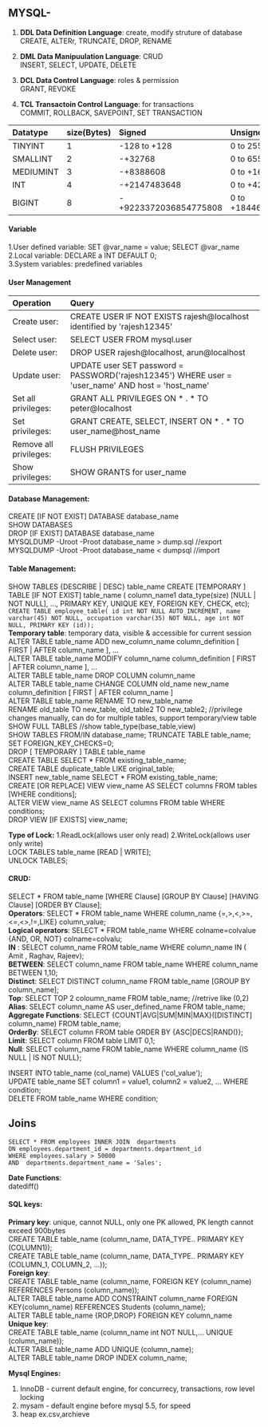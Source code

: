 ## MYSQL- 
 
1. **DDL Data Definition Language**: create, modify struture of database  
CREATE, ALTERr, TRUNCATE, DROP, RENAME  

2. **DML Data Manipuulation Language**: CRUD  
INSERT, SELECT, UPDATE, DELETE   
	
3. **DCL Data Control Language**: roles & permission  
GRANT,  REVOKE    

4. **TCL Transactoin Control Language**: for transactions  
COMMIT, ROLLBACK, SAVEPOINT, SET TRANSACTION  


| Datatype        | size(Bytes)           | Signed  | Unsigned  |
|:------------- |:-------------|:-----|:-----|
| TINYINT      | 1 | -128 to +128 |0 to 255 |
| SMALLINT      | 2      | -+32768 | 0 to 65535 |
| MEDIUMINT | 3      | -+8388608 | 0 to +16777215 |
| INT      | 4 | -+2147483648 | 0 to +4294967295 |
| BIGINT      | 8 | -+9223372036854775808 | 0 to +18446744073709551615 |

#### Variable  
1.User defined variable: SET @var_name = value;  SELECT @var_name  
2.Local variable: DECLARE a INT DEFAULT 0;   
3.System variables: predefined variables

#### User Management 


| Operation | Query |
|:------------- |:-------------|
|Create user:| CREATE USER IF NOT EXISTS rajesh@localhost identified by 'rajesh12345'  |
|Select user:|  SELECT USER FROM mysql.user | 
|Delete user:| DROP USER rajesh@localhost, arun@localhost | 
|Update user:| UPDATE user SET password = PASSWORD('rajesh12345') WHERE user = 'user_name' AND host = 'host_name' | 
|Set all privileges:| GRANT ALL PRIVILEGES ON * . * TO peter@localhost | 
|Set privileges:| GRANT CREATE, SELECT, INSERT ON * . * TO user_name@host_name | 
|Remove all privileges:| FLUSH PRIVILEGES | 
|Show privileges:| SHOW GRANTS for user_name |  
   
#### Database Management:  
CREATE [IF NOT EXIST] DATABASE database_name  
SHOW DATABASES  
DROP [IF EXIST] DATABASE database_name  
MYSQLDUMP -Uroot -Proot database_name > dump.sql  //export   
MYSQLDUMP -Uroot -Proot database_name < dumpsql   //import  

#### Table Management:
SHOW TABLES
{DESCRIBE | DESC} table_name
CREATE [TEMPORARY ] TABLE [IF NOT EXIST] table_name ( column_name1 data_type(size) [NULL | NOT NULL], ..., PRIMARY KEY, UNIQUE KEY, FOREIGN KEY, CHECK, etc);   
``` CREATE TABLE employee_table( id int NOT NULL AUTO_INCREMENT, name varchar(45) NOT NULL, occupation varchar(35) NOT NULL, age int NOT NULL, PRIMARY KEY (id));  ```  
**Temporary table**: temporary data, visible & accessible for current session  
ALTER TABLE table_name ADD new_column_name column_definition [ FIRST | AFTER column_name ], ...      
ALTER TABLE table_name MODIFY column_name column_definition [ FIRST | AFTER column_name ], ...  
ALTER TABLE table_name DROP COLUMN column_name    
ALTER TABLE table_name CHANGE COLUMN old_name new_name column_definition [ FIRST | AFTER column_name ]    
ALTER TABLE table_name RENAME TO new_table_name  
RENAME old_table TO new_table, old_table2 TO new_table2;  //privilege changes manually, can do for multiple tables, support temporary/view table  
SHOW FULL TABLES //show table_type(base_table,view)  
SHOW TABLES FROM/IN database_name;
TRUNCATE TABLE table_name; SET FOREIGN_KEY_CHECKS=0;  
DROP [ TEMPORARY ] TABLE table_name  
CREATE TABLE SELECT * FROM existing_table_name;  
CREATE TABLE duplicate_table LIKE original_table;  
INSERT new_table_name SELECT * FROM existing_table_name;  
CREATE [OR REPLACE] VIEW view_name AS SELECT columns FROM tables [WHERE conditions];    
ALTER VIEW view_name AS SELECT columns FROM table WHERE conditions;    
DROP VIEW [IF EXISTS] view_name;  

**Type of Lock:** 1.ReadLock(allows user only read) 2.WriteLock(allows user only write)  
LOCK TABLES table_name [READ | WRITE];   
UNLOCK TABLES;  

#### CRUD:  
SELECT * FROM table_name [WHERE Clause] [GROUP BY Clause] [HAVING Clause] [ORDER BY Clause];    
**Operators**: SELECT * FROM table_name WHERE column_name {=,>,<,>=,<=,<>,!=,LIKE} column_value;  
**Logical operators**: SELECT * FROM table_name WHERE colname=colvalue {AND, OR, NOT} colname=colvalu;  
**IN** : SELECT column_name FROM table_name WHERE column_name IN ( Amit , Raghav, Rajeev);  
**BETWEEN**: SELECT column_name FROM table_name WHERE column_name BETWEEN 1,10;  
**Distinct**: SELECT DISTINCT column_name FROM table_name [GROUP BY column_name];  
**Top**: SELECT TOP 2 coloumn_name FROM table_name;   //retrive like (0,2)    
**Alias**: SELECT column_name AS user_defined_name FROM table_name;  
**Aggregate Functions**: SELECT {COUNT|AVG|SUM|MIN|MAX}([DISTINCT] column_name) FROM table_name;  
**OrderBy**: SELECT column FROM table ORDER BY {ASC|DECS|RAND()};  
**Limit**: SELECT column FROM table LIMIT 0,1;  
**Null**: SELECT column_name FROM table_name WHERE column_name {IS NULL | IS NOT NULL};  

INSERT INTO table_name (col_name) VALUES ('col_value');  
UPDATE table_name SET column1 = value1, column2 = value2, ... WHERE condition;  
DELETE FROM table_name WHERE condition;  

## Joins

```
SELECT * FROM employees INNER JOIN  departments
ON employees.department_id = departments.department_id
WHERE employees.salary > 50000
AND  departments.department_name = 'Sales';
```




**Date Functions**:  
datediff()  

#### SQL keys:  
**Primary key**: unique, cannot NULL, only one PK allowed, PK length cannot exceed 900bytes   
CREATE TABLE table_name (column_name, DATA_TYPE.. PRIMARY KEY (COLUMN1));  
CREATE TABLE table_name (column_name, DATA_TYPE.. PRIMARY KEY (COLUMN_1, COLUMN_2, ...));  
**Foreign key**:  
CREATE TABLE table_name (column_name, FOREIGN KEY (column_name) REFERENCES Persons (column_name));  
ALTER TABLE table_name ADD CONSTRAINT column_name FOREIGN KEY(column_name) REFERENCES Students (column_name);    
ALTER TABLE table_name {ROP,DROP} FOREIGN KEY column_name     
**Unique key**:  
CREATE TABLE table_name (column_name int NOT NULL,... UNIQUE (column_name));   
ALTER TABLE table_name ADD UNIQUE (column_name);  
ALTER TABLE table_name DROP INDEX column_name;   




**Mysql Engines:**  
1. InnoDB - current default engine, for concurrecy, transactions, row level locking  
2. mysam  - default engine before mysql 5.5, for speed  
3. heap ex.csv,archieve  
	
